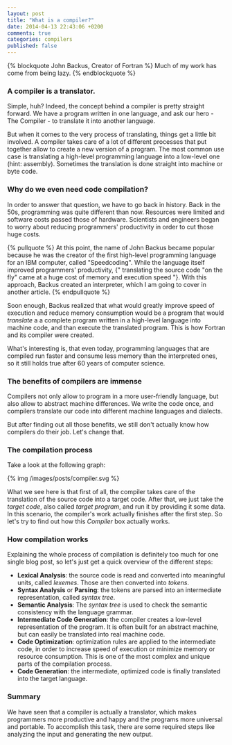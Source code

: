 ```yaml
---
layout: post
title: "What is a compiler?"
date: 2014-04-13 22:43:06 +0200
comments: true
categories: compilers
published: false
---
```


{% blockquote John Backus, Creator of Fortran %}
  Much of my work has come from being lazy.
{% endblockquote %}

### A compiler is a translator.
Simple, huh? Indeed, the concept behind a compiler is pretty straight forward.
We have a program written in one language, and ask our hero - The Compiler -
to translate it into another language.

But when it comes to the very process of translating, things get a little bit
involved. A compiler takes care of a lot of different processes that put
together allow to create a new version of a program. The most common use case
is translating a high-level programming language into a low-level one
(hint: assembly). Sometimes the translation is done straight into machine or
byte code.

### Why do we even need code compilation?
In order to answer that question, we have to go back in history. Back in the
50s, programming was quite different than now. Resources were limited and
 software costs passed those of hardware. Scientists and engineers began to
worry about reducing programmers' productivity in order to cut those huge costs.

{% pullquote %}
At this point, the name of John Backus became popular because he was the creator
of the first high-level programming language for an IBM computer, called
"Speedcoding". While the language itself improved programmers' productivity,
{" translating the source code "on the fly" came at a huge cost of memory and
execution speed "}. With this approach, Backus created an interpreter, which I am
going to cover in another article.
{% endpullquote %}

Soon enough, Backus realized that what would greatly improve speed of execution
and reduce memory consumption would be a program that would _translate_ a
a complete program written in a high-level language into machine code, and than
execute the translated program. This is how Fortran and its compiler were
created.

What's interesting is, that even today, programming languages that are compiled
run faster and consume less memory than the interpreted ones, so it still holds
true after 60 years of computer science.

### The benefits of compilers are immense
Compilers not only allow to program in a more user-friendly language, but also
allow to abstract machine differences. We write the code once, and compilers
translate our code into different machine languages and dialects.

But after finding out all those benefits, we still don't actually know how
compilers do their job. Let's change that.

### The compilation process
Take a look at the following graph:

{% img /images/posts/compiler.svg %}

What we see here is that first of all, the compiler takes care of the
translation of the source code into a target code. After that, we just take the
_target code_, also called _target program_, and run it by providing it some
data. In this scenario, the compiler's work actually finishes after the first
step. So let's try to find out how this _Compiler_ box actually works.

### How compilation works
Explaining the whole process of compilation is definitely too much for one
single blog post, so let's just get a quick overview of the different steps:

* __Lexical Analysis__: the source code is read and converted into meaningful
units, called _lexemes_. Those are then converted into _tokens_.
* __Syntax Analysis__ or __Parsing__: the tokens are parsed into an intermediate
representation, called _syntax tree_.
* __Semantic Analysis__: The _syntax tree_ is used to check the semantic
consistency with the language grammar.
* __Intermediate Code Generation__: the compiler creates a low-level
representation of the program. It is often built for an abstract machine,
but can easily be translated into real machine code.
* __Code Optimization__: optimization rules are applied to the intermediate
code, in order to increase speed of execution or minimize memory or resource
consumption. This is one of the most complex and unique parts of the
compilation process.
* __Code Generation__: the intermediate, optimized code is finally translated
into the target language.

### Summary

We have seen that a compiler is actually a translator, which makes programmers
more productive and happy and the programs more universal and portable.
To accomplish this task, there are some required steps like analyzing the input
and generating the new output.

